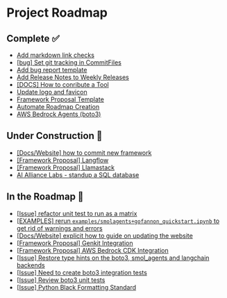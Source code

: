# Project Roadmap

<!--
  This file is automatically generated from GitHub issues.
  Do not edit this file directly. Instead, update the corresponding issues.
  The roadmap will be regenerated every Monday at 00:00 UTC.
-->

## Complete ✅
- [Add markdown link checks](https://github.com/The-AI-Alliance/gofannon/pull/187)
- [[bug] Set git tracking in CommitFiles](https://github.com/The-AI-Alliance/gofannon/pull/181)
- [Add bug report template](https://github.com/The-AI-Alliance/gofannon/pull/179)
- [Add Release Notes to Weekly Releases](https://github.com/The-AI-Alliance/gofannon/pull/170)
- [[DOCS] How to conribute a Tool](https://github.com/The-AI-Alliance/gofannon/pull/167)
- [Update logo and favicon](https://github.com/The-AI-Alliance/gofannon/pull/165)
- [Framework Proposal Template](https://github.com/The-AI-Alliance/gofannon/pull/159)
- [Automate Roadmap Creation](https://github.com/The-AI-Alliance/gofannon/pull/150)
- [AWS Bedrock Agents (boto3)](https://github.com/The-AI-Alliance/gofannon/pull/107)

## Under Construction 🚧
- [[Docs/Website] how to commit new framework](https://github.com/The-AI-Alliance/gofannon/issues/200)
- [[Framework Proposal] Langflow](https://github.com/The-AI-Alliance/gofannon/issues/185)
- [[Framework Proposal] Llamastack](https://github.com/The-AI-Alliance/gofannon/issues/161)
- [AI Alliance Labs - standup a SQL database](https://github.com/The-AI-Alliance/gofannon/issues/144)

## In the Roadmap 📅
- [[Issue] refactor unit test to run as a matrix](https://github.com/The-AI-Alliance/gofannon/issues/197)
- [[EXAMPLES] rerun `examples/smolagents+gofannon_quickstart.ipynb` to get rid of warnings and errors](https://github.com/The-AI-Alliance/gofannon/issues/176)
- [[Docs/Website] explicit how to guide on updating the website](https://github.com/The-AI-Alliance/gofannon/issues/168)
- [[Framework Proposal] Genkit Integration](https://github.com/The-AI-Alliance/gofannon/issues/163)
- [[Framework Proposal] AWS Bedrock CDK Integration](https://github.com/The-AI-Alliance/gofannon/issues/162)
- [[Issue] Restore type hints on the boto3, smol_agents and langchain backends](https://github.com/The-AI-Alliance/gofannon/issues/114)
- [[Issue] Need to create boto3 integration tests](https://github.com/The-AI-Alliance/gofannon/issues/113)
- [[Issue] Review boto3 unit tests](https://github.com/The-AI-Alliance/gofannon/issues/112)
- [[Issue] Python Black Formatting Standard](https://github.com/The-AI-Alliance/gofannon/issues/108)